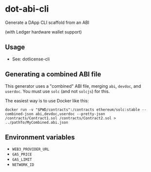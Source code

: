 # dot-abi-cli

Generate a DApp CLI scaffold from an ABI

(with Ledger hardware wallet support)

## Usage

* See: dotlicense-cli

## Generating a combined ABI file

This generator uses a "combined" ABI file, merging `abi`, `devdoc`, and `userdoc`. You must use `solc` (and not `solcjs`) for this.

The easiest way is to use Docker like this:

```shell
docker run -v "$PWD/contracts":/contracts ethereum/solc:stable --combined-json abi,devdoc,userdoc --pretty-json /contracts/Contract1.sol /contracts/Contract2.sol > ../pathTo/MyCombined.abi.json
```

## Environment variables

* `WEB3_PROVIDER_URL`
* `GAS_PRICE`
* `GAS_LIMIT`
* `NETWORK_ID`
